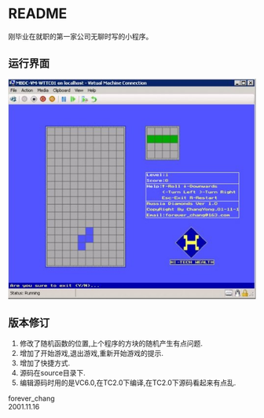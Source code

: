 # README

刚毕业在就职的第一家公司无聊时写的小程序。

## 运行界面

![Aaron Swartz](ui.jpg)

## 版本修订

1. 修改了随机函数的位置,上个程序的方块的随机产生有点问题.
2. 增加了开始游戏,退出游戏,重新开始游戏的提示.
3. 增加了快捷方式.
4. 源码在source目录下.
5. 编辑源码时用的是VC6.0,在TC2.0下编译,在TC2.0下源码看起来有点乱.

forever_chang                                                                       
2001.11.16
